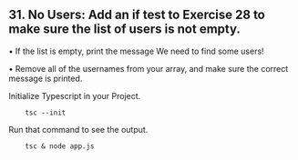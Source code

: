 ## 31. No Users: Add an if test to Exercise 28 to make sure the list of users is not empty.

• If the list is empty, print the message We need to find some users!

• Remove all of the usernames from your array, and make sure the correct message is printed.



Initialize Typescript in your Project.

        tsc --init

Run that command to see the output.

        tsc & node app.js